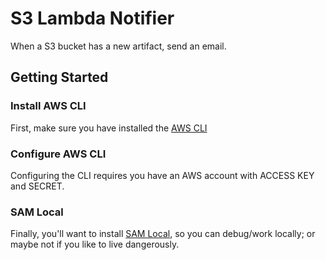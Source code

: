 # S3 Lambda Notifier
When a S3 bucket has a new artifact, send an email.

## Getting Started

### Install AWS CLI

First, make sure you have installed the [AWS CLI](https://docs.aws.amazon.com/cli/latest/userguide/installing.html)

### Configure AWS CLI

Configuring the CLI requires you have an AWS account with ACCESS KEY and SECRET.

### SAM Local
Finally, you'll want to install [SAM Local](https://github.com/awslabs/aws-sam-local), so you can debug/work locally; or maybe not if you like to live dangerously.
